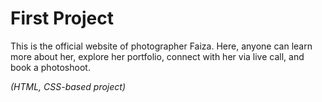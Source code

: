 # First Project

This is the official website of photographer Faiza. Here, anyone can learn more about her, explore her portfolio, connect with her via live call, and book a photoshoot.

*(HTML, CSS-based project)*
